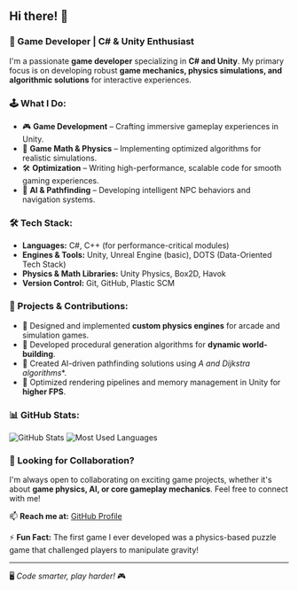 ## Hi there! 👋

### 🚀 Game Developer | C# & Unity Enthusiast

I'm a passionate **game developer** specializing in **C# and Unity**. My primary focus is on developing robust **game mechanics, physics simulations, and algorithmic solutions** for interactive experiences.

### 🕹️ What I Do:
- 🎮 **Game Development** – Crafting immersive gameplay experiences in Unity.
- 🔢 **Game Math & Physics** – Implementing optimized algorithms for realistic simulations.
- 🛠 **Optimization** – Writing high-performance, scalable code for smooth gaming experiences.
- 🤖 **AI & Pathfinding** – Developing intelligent NPC behaviors and navigation systems.

### 🛠 Tech Stack:
- **Languages:** C#, C++ (for performance-critical modules)
- **Engines & Tools:** Unity, Unreal Engine (basic), DOTS (Data-Oriented Tech Stack)
- **Physics & Math Libraries:** Unity Physics, Box2D, Havok
- **Version Control:** Git, GitHub, Plastic SCM

### 📌 Projects & Contributions:
- 🔹 Designed and implemented **custom physics engines** for arcade and simulation games.
- 🔹 Developed procedural generation algorithms for **dynamic world-building**.
- 🔹 Created AI-driven pathfinding solutions using **A* and Dijkstra algorithms**.
- 🔹 Optimized rendering pipelines and memory management in Unity for **higher FPS**.

### 📊 GitHub Stats:
![GitHub Stats](https://github-readme-stats.vercel.app/api?username=alihanacikgoz&show_icons=true&theme=dark)
![Most Used Languages](https://github-readme-stats.vercel.app/api/top-langs/?username=alihanacikgoz&layout=compact&theme=dark)

### 🎯 Looking for Collaboration?
I'm always open to collaborating on exciting game projects, whether it's about **game physics, AI, or core gameplay mechanics**. Feel free to connect with me!

📫 **Reach me at:** [GitHub Profile](https://github.com/alihanacikgoz)

⚡ **Fun Fact:** The first game I ever developed was a physics-based puzzle game that challenged players to manipulate gravity!

---
🖥️ *Code smarter, play harder!* 🎮

